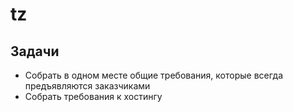 # tz
## Задачи
* Собрать в одном месте общие требования, которые всегда предъявляются заказчиками
* Собрать требования к хостингу

